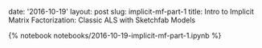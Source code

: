 date: '2016-10-19'
layout: post
slug: implicit-mf-part-1
title: Intro to Implicit Matrix Factorization: Classic ALS with Sketchfab Models

{% notebook notebooks/2016-10-19-implicit-mf-part-1.ipynb %}

